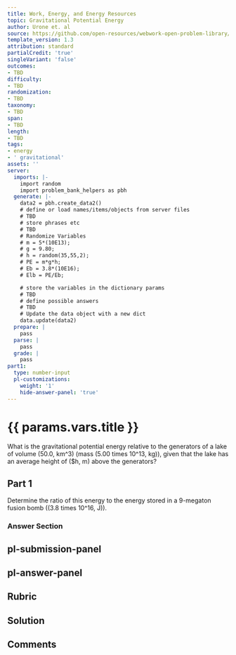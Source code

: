 ```yaml
---
title: Work, Energy, and Energy Resources
topic: Gravitational Potential Energy
author: Urone et. al
source: https://github.com/open-resources/webwork-open-problem-library/tree/master/Contrib/BrockPhysics/College_Physics_Urone/7.Work_Energy_and_Energy_Resources/7-03.Gravitational_Potential_Energy/NU_U17_07_03_001.pg
template_version: 1.3
attribution: standard
partialCredit: 'true'
singleVariant: 'false'
outcomes:
- TBD
difficulty:
- TBD
randomization:
- TBD
taxonomy:
- TBD
span:
- TBD
length:
- TBD
tags:
- energy
- ' gravitational'
assets: ''
server:
  imports: |-
    import random
    import problem_bank_helpers as pbh
  generate: |-
    data2 = pbh.create_data2()
    # define or load names/items/objects from server files
    # TBD
    # store phrases etc
    # TBD
    # Randomize Variables
    # m = 5*(10E13);
    # g = 9.80;
    # h = random(35,55,2);
    # PE = m*g*h;
    # Eb = 3.8*(10E16);
    # Elb = PE/Eb;

    # store the variables in the dictionary params
    # TBD
    # define possible answers
    # TBD
    # Update the data object with a new dict
    data.update(data2)
  prepare: |
    pass
  parse: |
    pass
  grade: |
    pass
part1:
  type: number-input
  pl-customizations:
    weight: '1'
    hide-answer-panel: 'true'
---
```


# {{ params.vars.title }} 


What is the gravitational potential energy relative to the generators of a lake of volume (50.0, km^3) (mass (5.00 times 10^13, kg)), given that the lake has an average height of ($h, m) above the generators?

## Part 1 
Determine the ratio of this energy to the energy stored in a 9-megaton fusion bomb ((3.8 times 10^16, J)). 


 ### Answer Section


## pl-submission-panel 


## pl-answer-panel 


## Rubric 


## Solution 


## Comments 



